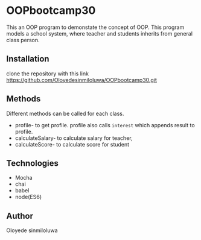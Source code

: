 # OOPbootcamp30
This an OOP program to demonstate the concept of OOP.
This program models a school system, where teacher and students inherits from general class person. 
## Installation
clone the repository with this link https://github.com/Oloyedesinmiloluwa/OOPbootcamp30.git

## Methods
Different methods can be called for each class.
* profile- to get profile. profile also calls <code>interest</code> which appends result to profile.
* calculateSalary- to calculate salary for teacher,
* calculateScore- to calculate score for student
## Technologies
* Mocha
* chai
* babel
* node(ES6)
## Author
Oloyede sinmiloluwa